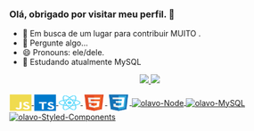 

### Olá, obrigado por visitar meu perfil. 👋

- 🔭 Em busca de um lugar para contribuir MUITO .
- 💬 Pergunte algo...
- 😄 Pronouns: ele/dele.
- 🌱 Estudando atualmente MySQL

<div align="center">
  <a href="https://github.com/Olavo-marques">
  <img height="180em" src="https://github-readme-stats.vercel.app/api?username=Olavo-marques&show_icons=true&theme=merko&include_all_commits=true&count_private=true"/>
  <img height="180em" src="https://github-readme-stats.vercel.app/api/top-langs/?username=Olavo-marques&layout=compact&langs_count=7&theme=merko"/>
</div>

<div style="display: inline_block"><br>
  <img align="center" alt="olavo-Js" height="30" width="40" src="https://raw.githubusercontent.com/devicons/devicon/master/icons/javascript/javascript-plain.svg">
  <img align="center" alt="olavo-Ts" height="30" width="40" src="https://raw.githubusercontent.com/devicons/devicon/master/icons/typescript/typescript-plain.svg">
  <img align="center" alt="olavo-React" height="30" width="40" src="https://raw.githubusercontent.com/devicons/devicon/master/icons/react/react-original.svg">
  <img align="center" alt="olavo-HTML" height="30" width="40" src="https://raw.githubusercontent.com/devicons/devicon/master/icons/html5/html5-original.svg">
  <img align="center" alt="olavo-CSS" height="30" width="40" src="https://raw.githubusercontent.com/devicons/devicon/master/icons/css3/css3-original.svg">
  <img align="center" alt="olavo-Node" height="30" width="40" src="https://cdn.jsdelivr.net/gh/devicons/devicon/icons/nodejs/nodejs-original.svg" />
  <img align="center" alt="olavo-MySQL" height="30" width="40" src="https://cdn.icon-icons.com/icons2/1381/PNG/512/mysqlworkbench_93532.png" /> 
  <img align="center" alt="olavo-Styled-Components" height="30" width="40" src="https://cdn.icon-icons.com/icons2/2107/PNG/512/file_type_styled_icon_130142.png" />
</div>


